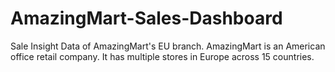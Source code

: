 # AmazingMart-Sales-Dashboard
Sale Insight Data of AmazingMart's EU branch. AmazingMart is an American office retail company. It has multiple stores in Europe across 15 countries.
